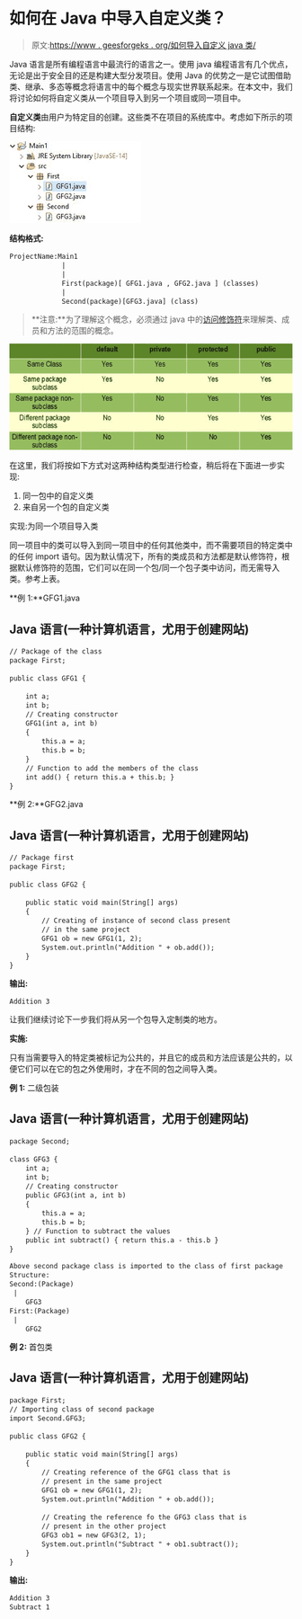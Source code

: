 # 如何在 Java 中导入自定义类？

> 原文:[https://www . geesforgeks . org/如何导入自定义 java 类/](https://www.geeksforgeeks.org/how-to-import-custom-class-in-java/)

Java 语言是所有编程语言中最流行的语言之一。使用 java 编程语言有几个优点，无论是出于安全目的还是构建大型分发项目。使用 Java 的优势之一是它试图借助类、继承、多态等概念将语言中的每个概念与现实世界联系起来。在本文中，我们将讨论如何将自定义类从一个项目导入到另一个项目或同一项目中。

**自定义类**由用户为特定目的创建。这些类不在项目的系统库中。考虑如下所示的项目结构:

![](img/f1ce72b50b6083ce0cc94c91def90f8c.png)

**结构格式:**

```
ProjectName:Main1
             |
             |
             First(package)[ GFG1.java , GFG2.java ] (classes)
             |
             Second(package)[GFG3.java] (class)
```

> **注意:**为了理解这个概念，必须通过 java 中的[访问修饰符](https://www.geeksforgeeks.org/access-modifiers-java/)来理解类、成员和方法的范围的概念。

![](img/a90f32f426f8b1787b70809a61c317de.png)

在这里，我们将按如下方式对这两种结构类型进行检查，稍后将在下面进一步实现:

1.  同一包中的自定义类
2.  来自另一个包的自定义类

实现:为同一个项目导入类

同一项目中的类可以导入到同一项目中的任何其他类中，而不需要项目的特定类中的任何 import 语句。因为默认情况下，所有的类成员和方法都是默认修饰符，根据默认修饰符的范围，它们可以在同一个包/同一个包子类中访问，而无需导入类。参考上表。

**例 1:**GFG1.java

## Java 语言(一种计算机语言，尤用于创建网站)

```
// Package of the class
package First;

public class GFG1 {

    int a;
    int b;
    // Creating constructor
    GFG1(int a, int b)
    {
        this.a = a;
        this.b = b;
    }
    // Function to add the members of the class
    int add() { return this.a + this.b; }
}
```

**例 2:**GFG2.java

## Java 语言(一种计算机语言，尤用于创建网站)

```
// Package first
package First;

public class GFG2 {

    public static void main(String[] args)
    {
        // Creating of instance of second class present
        // in the same project
        GFG1 ob = new GFG1(1, 2);
        System.out.println("Addition " + ob.add());
    }
}
```

**输出:**

```
Addition 3
```

让我们继续讨论下一步我们将从另一个包导入定制类的地方。

**实施:**

只有当需要导入的特定类被标记为公共的，并且它的成员和方法应该是公共的，以便它们可以在它的包之外使用时，才在不同的包之间导入类。

**例 1:** 二级包装

## Java 语言(一种计算机语言，尤用于创建网站)

```
package Second;

class GFG3 {
    int a;
    int b;
    // Creating constructor
    public GFG3(int a, int b)
    {
        this.a = a;
        this.b = b;
    } // Function to subtract the values
    public int subtract() { return this.a - this.b }
}
```

```
Above second package class is imported to the class of first package
Structure:
Second:(Package)
 |
    GFG3
First:(Package)
 |
    GFG2
```

**例 2:** 首包类

## Java 语言(一种计算机语言，尤用于创建网站)

```
package First;
// Importing class of second package
import Second.GFG3;

public class GFG2 {

    public static void main(String[] args)
    {
        // Creating reference of the GFG1 class that is
        // present in the same project
        GFG1 ob = new GFG1(1, 2);
        System.out.println("Addition " + ob.add());

        // Creating the reference fo the GFG3 class that is
        // present in the other project
        GFG3 ob1 = new GFG3(2, 1);
        System.out.println("Subtract " + ob1.subtract());
    }
}
```

**输出:**

```
Addition 3
Subtract 1
```